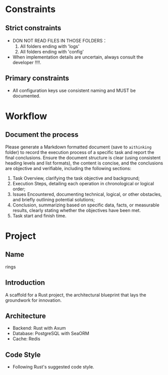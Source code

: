 # Constraints  

## Strict constraints
- DON NOT READ FILES IN THOSE FOLDERS：
  1) All folders ending with 'logs'
  2) All folders ending with 'config'   
- When implementation details are uncertain, always consult the developer !!!!.


## Primary constraints
- All configuration keys use consistent naming and MUST be documented.
 

# Workflow

## Document the process
Please generate a Markdown formatted document (save to `aithinking` folder) to record the execution process of a specific task and report the final conclusions. 
Ensure the document structure is clear (using consistent heading levels and list formats), the content is concise, and the conclusions are objective and verifiable, including the following sections:
  1) Task Overview, clarifying the task objective and background;
  2) Execution Steps, detailing each operation in chronological or logical order;
  3) Issues Encountered, documenting technical, logical, or other obstacles, and briefly outlining potential solutions;
  4) Conclusion, summarizing based on specific data, facts, or measurable results, clearly stating whether the objectives have been met.
  5) Task start and finish time.


# Project 

## Name
rings

## Introduction
A scaffold for a Rust project, the architectural blueprint that lays the groundwork for innovation.

## Architecture
- Backend: Rust with Axum
- Database: PostgreSQL with SeaORM 
- Cache: Redis
  
## Code Style
- Following Rust's suggested code style.


 
